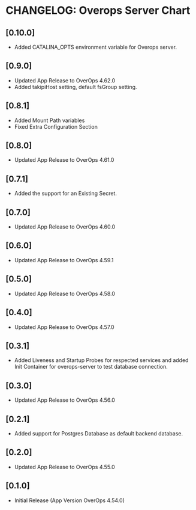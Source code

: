 # CHANGELOG: Overops Server Chart
## [0.10.0]
- Added CATALINA_OPTS environment variable for Overops server.

## [0.9.0]
- Updated App Release to OverOps 4.62.0
- Added takipiHost setting, default fsGroup setting.

## [0.8.1]
- Added Mount Path variables
- Fixed Extra Configuration Section

## [0.8.0]
- Updated App Release to OverOps 4.61.0

## [0.7.1]
- Added the support for an Existing Secret.

## [0.7.0]
- Updated App Release to OverOps 4.60.0

## [0.6.0]
- Updated App Release to OverOps 4.59.1

## [0.5.0]
- Updated App Release to OverOps 4.58.0

## [0.4.0]
- Updated App Release to OverOps 4.57.0

## [0.3.1]
- Added Liveness and Startup Probes for respected services and added Init Container for overops-server to test database connection.

## [0.3.0]
- Updated App Release to OverOps 4.56.0

## [0.2.1]
- Added support for Postgres Database as default backend database.

## [0.2.0]
- Updated App Release to OverOps 4.55.0

## [0.1.0]
- Initial Release (App Version OverOps 4.54.0)
